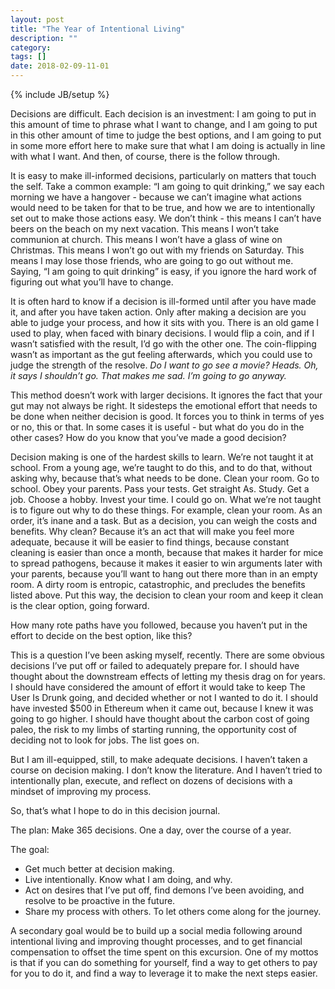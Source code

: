 ```yaml
---
layout: post
title: "The Year of Intentional Living"
description: ""
category: 
tags: []
date: 2018-02-09-11-01
---
```

{% include JB/setup %}


Decisions are difficult. Each decision is an investment: I am going to put in this amount of time to phrase what I want to change, and I am going to put in this other amount of time to judge the best options, and I am going to put in some more effort here to make sure that what I am doing is actually in line with what I want. And then, of course, there is the follow through. 

It is easy to make ill-informed decisions, particularly on matters that touch the self. Take a common example: “I am going to quit drinking,” we say each morning we have a hangover - because we can’t imagine what actions would need to be taken for that to be true, and how we are to intentionally set out to make those actions easy. We don’t think - this means I can’t have beers on the beach on my next vacation. This means I won’t take communion at church. This means I won’t have a glass of wine on Christmas. This means I won’t go out with my friends on Saturday. This means I may lose those friends, who are going to go out without me. Saying, “I am going to quit drinking” is easy, if you ignore the hard work of figuring out what you’ll have to change.   
  
It is often hard to know if a decision is ill-formed until after you have made it, and after you have taken action. Only after making a decision are you able to judge your process, and how it sits with you. There is an old game I used to play, when faced with binary decisions. I would flip a coin, and if I wasn’t satisfied with the result, I’d go with the other one. The coin-flipping wasn’t as important as the gut feeling afterwards, which you could use to judge the strength of the resolve. _Do I want to go see a movie? Heads. Oh, it says I shouldn’t go. That makes me sad. I’m going to go anyway._   
  
This method doesn’t work with larger decisions. It ignores the fact that your gut may not always be right. It sidesteps the emotional effort that needs to be done when neither decision is good. It forces you to think in terms of yes or no, this or that. In some cases it is useful - but what do you do in the other cases? How do you know that you’ve made a good decision?   
  
Decision making is one of the hardest skills to learn. We’re not taught it at school. From a young age, we’re taught to do this, and to do that, without asking why, because that’s what needs to be done. Clean your room. Go to school. Obey your parents. Pass your tests. Get straight As. Study. Get a job. Choose a hobby. Invest your time. I could go on. What we’re not taught is to figure out why to do these things. For example, clean your room. As an order, it’s inane and a task. But as a decision, you can weigh the costs and benefits. Why clean? Because it’s an act that will make you feel more adequate, because it will be easier to find things, because constant cleaning is easier than once a month, because that makes it harder for mice to spread pathogens, because it makes it easier to win arguments later with your parents, because you’ll want to hang out there more than in an empty room. A dirty room is entropic, catastrophic, and precludes the benefits listed above. Put this way, the decision to clean your room and keep it clean is the clear option, going forward.   
  
How many rote paths have you followed, because you haven’t put in the effort to decide on the best option, like this?  
  
This is a question I’ve been asking myself, recently. There are some obvious decisions I’ve put off or failed to adequately prepare for. I should have thought about the downstream effects of letting my thesis drag on for years. I should have considered  the amount of effort it would take to keep The User Is Drunk going, and decided whether or not I wanted to do it. I should have invested $500 in Ethereum when it came out, because I knew it was going to go higher. I should have thought about the carbon cost of going paleo, the risk to my limbs of starting running, the opportunity cost of deciding not to look for jobs. The list goes on.   
  
But I am ill-equipped, still, to make adequate decisions. I haven’t taken a course on decision making. I don’t know the literature. And I haven’t tried to intentionally plan, execute, and reflect on dozens of decisions with a mindset of improving my process.   
  
So, that’s what I hope to do in this decision journal. 

The plan: Make 365 decisions. One a day, over the course of a year.

The goal:
- Get much better at decision making.
- Live intentionally. Know what I am doing, and why.
- Act on desires that I’ve put off, find demons I’ve been avoiding, and resolve to be proactive in the future.
- Share my process with others. To let others come along for the journey.

A secondary goal would be to build up a social media following around intentional living and improving thought processes, and to get financial compensation to offset the time spent on this excursion. One of my mottos is that if you can do something for yourself, find a way to get others to pay for you to do it, and find a way to leverage it to make the next steps easier. 
